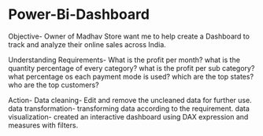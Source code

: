 # Power-Bi-Dashboard
Objective- Owner of Madhav Store want me to help create a Dashboard to track and analyze their online sales across India.

Understanding Requirements- What is the profit per month?
 what is the quantity percentage of every category?
 what is the profit per sub category?
 what percentage os each payment mode is used?
 which are the top states?
 who are the top customers?
 
Action- 
Data cleaning- Edit and remove the uncleaned data for further use.
data transformation- transforming data according to the requirement.
data visualization- created an interactive dashboard using DAX expression and measures with filters.
 
 
